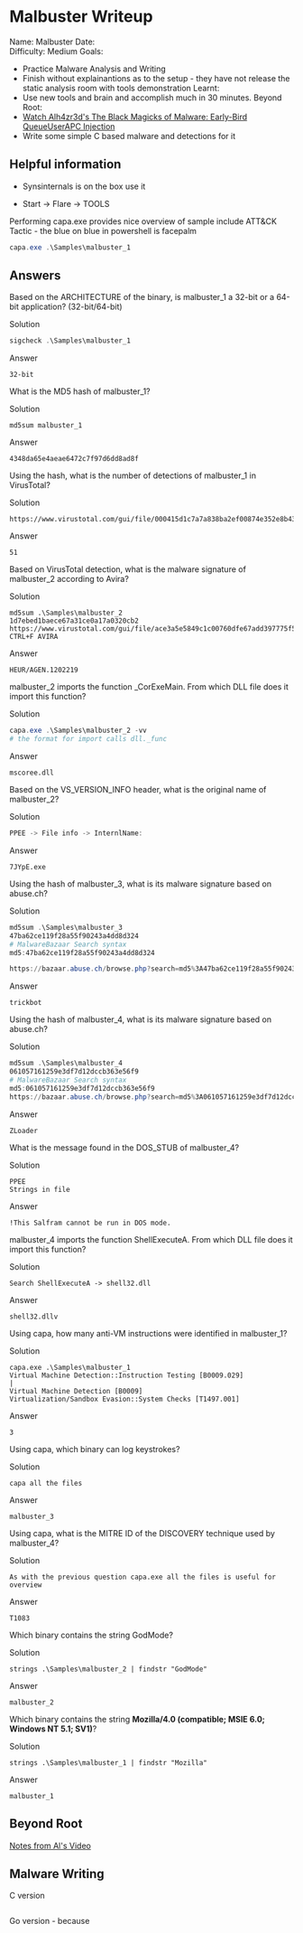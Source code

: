 # Malbuster Writeup

Name: Malbuster
Date:  
Difficulty:  Medium
Goals:  
- Practice Malware Analysis and Writing
- Finish without explainantions as to the setup - they have not release the static analysis room with tools demonstration
Learnt:
- Use new tools and brain and accomplish much in 30 minutes.
Beyond Root:
- [Watch Alh4zr3d's The Black Magicks of Malware: Early-Bird QueueUserAPC Injection](https://www.youtube.com/watch?v=aMkMkkClXVc)
- Write some simple C based malware and detections for it

## Helpful information

- Synsinternals is on the box use it 

- Start -> Flare -> TOOLS 

Performing capa.exe provides nice overview of sample include ATT&CK Tactic - the blue on blue in powershell is facepalm
```powershell
capa.exe .\Samples\malbuster_1 
```

## Answers

Based on the ARCHITECTURE of the binary, is malbuster_1 a 32-bit or a 64-bit application? (32-bit/64-bit)

Solution
```powershell
sigcheck .\Samples\malbuster_1 
```

Answer
```
32-bit
```
 
What is the MD5 hash of malbuster_1?

Solution
```
md5sum malbuster_1
```

Answer
```
4348da65e4aeae6472c7f97d6dd8ad8f
```
 
Using the hash, what is the number of detections of malbuster_1 in VirusTotal?  

Solution
```
https://www.virustotal.com/gui/file/000415d1c7a7a838ba2ef00874e352e8b43a57e2f98539b5908803056f883176
```

Answer
```
51
```
 
Based on VirusTotal detection, what is the malware signature of malbuster_2 according to Avira?  

Solution
```
md5sum .\Samples\malbuster_2
1d7ebed1baece67a31ce0a17a0320cb2
https://www.virustotal.com/gui/file/ace3a5e5849c1c00760dfe67add397775f5946333357f5f8dee25cd4363e36b6
CTRL+F AVIRA
```

Answer
```
HEUR/AGEN.1202219
```
 
malbuster_2 imports the function _CorExeMain. From which DLL file does it import this function?  

Solution
```powershell
capa.exe .\Samples\malbuster_2 -vv
# the format for import calls dll._func
```

Answer
```
mscoree.dll
```
 
Based on the VS_VERSION_INFO header, what is the original name of malbuster_2?  

Solution
```powershell
PPEE -> File info -> InternlName: 
```

Answer
```
7JYpE.exe
```
 
Using the hash of malbuster_3, what is its malware signature based on abuse.ch?  

Solution
```powershell
md5sum .\Samples\malbuster_3
47ba62ce119f28a55f90243a4dd8d324
# MalwareBazaar Search syntax
md5:47ba62ce119f28a55f90243a4dd8d324

https://bazaar.abuse.ch/browse.php?search=md5%3A47ba62ce119f28a55f90243a4dd8d324
```

Answer
```
trickbot
```
 
Using the hash of malbuster_4, what is its malware signature based on abuse.ch?  

Solution
```powershell
md5sum .\Samples\malbuster_4
061057161259e3df7d12dccb363e56f9
# MalwareBazaar Search syntax
md5:061057161259e3df7d12dccb363e56f9
https://bazaar.abuse.ch/browse.php?search=md5%3A061057161259e3df7d12dccb363e56f9
```

Answer
```
ZLoader
```
 
What is the message found in the DOS_STUB of malbuster_4?

Solution
```
PPEE
Strings in file

```

Answer
```
!This Salfram cannot be run in DOS mode.
```
 
malbuster_4 imports the function ShellExecuteA. From which DLL file does it import this function?  

Solution
```
Search ShellExecuteA -> shell32.dll
```

Answer
```
shell32.dllv
```
 
Using capa, how many anti-VM instructions were identified in malbuster_1?

Solution
```
capa.exe .\Samples\malbuster_1
Virtual Machine Detection::Instruction Testing [B0009.029]                    |
Virtual Machine Detection [B0009]
Virtualization/Sandbox Evasion::System Checks [T1497.001]

```

Answer
```
3
```
 
Using capa, which binary can log keystrokes?  

Solution
```
capa all the files
```

Answer
```
malbuster_3
```
 
Using capa, what is the MITRE ID of the DISCOVERY technique used by malbuster_4?

Solution
```
As with the previous question capa.exe all the files is useful for overview
```

Answer
```
T1083
```
 
Which binary contains the string GodMode?  

Solution
```
strings .\Samples\malbuster_2 | findstr "GodMode"
```

Answer
```
malbuster_2
```
 
Which binary contains the string **Mozilla/4.0 (compatible; MSIE 6.0; Windows NT 5.1; SV1)**?

Solution
```
strings .\Samples\malbuster_1 | findstr "Mozilla"
```

Answer
```
malbuster_1
```

## Beyond Root

[Notes from Al's Video](https://www.youtube.com/watch?v=aMkMkkClXVc)


## Malware Writing

C version
```c
```

Go version - because 
```
```


```
```